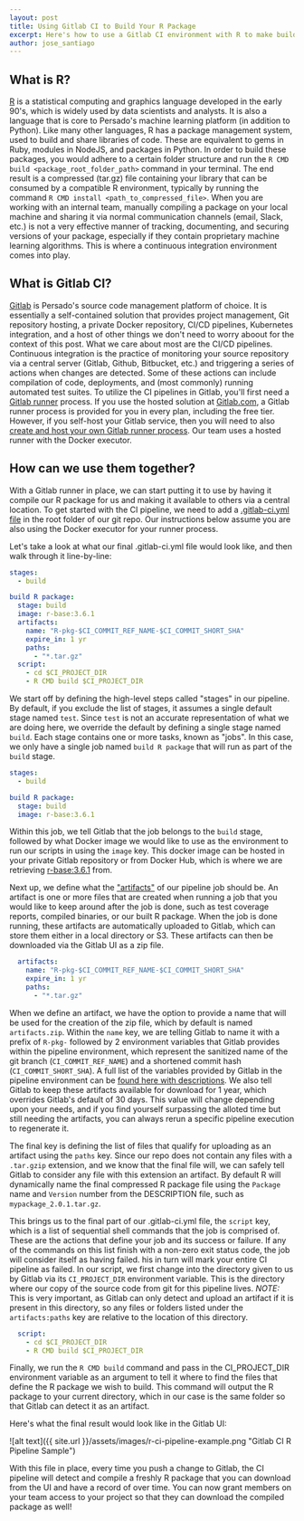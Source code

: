 ```yaml
---
layout: post
title: Using Gitlab CI to Build Your R Package
excerpt: Here's how to use a Gitlab CI environment with R to make building, hosting, and sharing packages with your team incredibly simple.
author: jose_santiago
---
```


## What is R?

[R](https://www.r-project.org/) is a statistical computing and graphics language developed in the early 90's, which is widely used by data scientists and analysts. It is also a language that is core to Persado's machine learning platform (in addition to Python). Like many other languages, R has a package management system, used to build and share libraries of code. These are equivalent to gems in Ruby, modules in NodeJS, and packages in Python. In order to build these packages, you would adhere to a certain folder structure and run the `R CMD build <package_root_folder_path>` command in your terminal. The end result is a compressed (tar.gz) file containing your library that can be consumed by a compatible R environment, typically by running the command `R CMD install <path_to_compressed_file>`. When you are working with an internal team, manually compiling a package on your local machine and sharing it via normal communication channels (email, Slack, etc.) is not a very effective manner of tracking, documenting, and securing versions of your package, especially if they contain proprietary machine learning algorithms. This is where a continuous integration environment comes into play.


## What is Gitlab CI?

[Gitlab](https://gitlab.com) is Persado's source code management platform of choice. It is essentially a self-contained solution that provides project management, Git repository hosting, a private Docker repository, CI/CD pipelines, Kubernetes integration, and a host of other things we don't need to worry aboout for the context of this post. What we care about most are the CI/CD pipelines. Continuous integration is the practice of monitoring your source repository via a central server (Gitlab, Github, Bitbucket, etc.) and triggering a series of actions when changes are detected. Some of these actions can include compilation of code, deployments, and (most commonly) running automated test suites. To utilize the CI pipelines in Gitlab, you'll first need a [Gitlab runner](https://docs.gitlab.com/runner/) process. If you use the hosted solution at [Gitlab.com](https://gitlab.com), a Gitlab runner process is provided for you in every plan, including the free tier. However, if you self-host your Gitlab service, then you will need to also [create and host your own Gitlab runner process](https://docs.gitlab.com/runner/#install-gitlab-runner). Our team uses a hosted runner with the Docker executor.

## How can we use them together?

With a Gitlab runner in place, we can start putting it to use by having it compile our R package for us and making it available to others via a central location. To get started with the CI pipeline, we need to add a [.gitlab-ci.yml file](https://docs.gitlab.com/ee/ci/yaml/README.html) in the root folder of our git repo. Our instructions below assume you are also using the Docker executor for your runner process.

Let's take a look at what our final .gitlab-ci.yml file would look like, and then walk through it line-by-line:

```yaml
stages:
  - build

build R package:
  stage: build
  image: r-base:3.6.1
  artifacts:
    name: "R-pkg-$CI_COMMIT_REF_NAME-$CI_COMMIT_SHORT_SHA"
    expire_in: 1 yr
    paths:
      - "*.tar.gz"
  script:
    - cd $CI_PROJECT_DIR
    - R CMD build $CI_PROJECT_DIR
```

We start off by defining the high-level steps called "stages" in our pipeline. By default, if you exclude the list of stages, it assumes a single default stage named `test`. Since `test` is not an accurate representation of what we are doing here, we override the default by defining a single stage named `build`. Each stage contains one or more tasks, known as "jobs". In this case, we only have a single job named `build R package` that will run as part of the `build` stage. 

```yaml
stages:
  - build

build R package:
  stage: build
  image: r-base:3.6.1
```

Within this job, we tell Gitlab that the job belongs to the `build` stage, followed by what Docker image we would like to use as the environment to run our scripts in using the `image` key. This docker image can be hosted in your private Gitlab repository or from Docker Hub, which is where we are retrieving [r-base:3.6.1](https://hub.docker.com/_/r-base) from.

Next up, we define what the ["artifacts"](https://docs.gitlab.com/ee/ci/yaml/README.html#artifacts) of our pipeline job should be. An artifact is one or more files that are created when running a job that you would like to keep around after the job is done, such as test coverage reports, compiled binaries, or our built R package. When the job is done running, these artifacts are automatically uploaded to Gitlab, which can store them either in a local directory or S3. These artifacts can then be downloaded via the Gitlab UI as a zip file. 

```yaml
  artifacts:
    name: "R-pkg-$CI_COMMIT_REF_NAME-$CI_COMMIT_SHORT_SHA"
    expire_in: 1 yr
    paths:
      - "*.tar.gz"
```

When we define an artifact, we have the option to provide a name that will be used for the creation of the zip file, which by default is named `artifacts.zip`. Within the `name` key, we are telling Gitlab to name it with a prefix of `R-pkg-` followed by 2 environment variables that Gitlab provides within the pipeline environment, which represent the sanitized name of the git branch (`CI_COMMIT_REF_NAME`) and a shortened commit hash (`CI_COMMIT_SHORT_SHA`). A full list of the variables provided by Gitlab in the pipeline environment can be [found here with descriptions](https://docs.gitlab.com/ee/ci/variables/predefined_variables.html). We also tell Gitlab to keep these artifacts available for download for 1 year, which overrides Gitlab's default of 30 days. This value will change depending upon your needs, and if you find yourself surpassing the alloted time but still needing the artifacts, you can always rerun a specific pipeline execution to regenerate it. 

The final key is defining the list of files that qualify for uploading as an artifact using the `paths` key. Since our repo does not contain any files with a `.tar.gzip` extension, and we know that the final file will, we can safely tell Gitlab to consider any file with this extension an artifact. By default R will dynamically name the final compressed R package file using the `Package` name and `Version` number from the DESCRIPTION file, such as `mypackage_2.0.1.tar.gz`. 

This brings us to the final part of our .gitlab-ci.yml file, the `script` key, which is a list of sequential shell commands that the job is comprised of. These are the actions that define your job and its success or failure. If any of the commands on this list finish with a non-zero exit status code, the job will consider itself as having failed. his in turn will mark your entire CI pipeline as failed. In our script, we first change into the directory given to us by Gitlab via its `CI_PROJECT_DIR` environment variable. This is the directory where our copy of the source code from git for this pipeline lives. *NOTE:* This is very important, as Gitlab can only detect and upload an artifact if it is present in this directory, so any files or folders listed under the `artifacts:paths` key are relative to the location of this directory. 

```yaml
  script:
    - cd $CI_PROJECT_DIR
    - R CMD build $CI_PROJECT_DIR
```

Finally, we run the `R CMD build` command and pass in the CI_PROJECT_DIR environment variable as an argument to tell it where to find the files that define the R package we wish to build. This command will output the R package to your current directory, which in our case is the same folder so that Gitlab can detect it as an artifact.

Here's what the final result would look like in the Gitlab UI:

![alt text]({{ site.url }}/assets/images/r-ci-pipeline-example.png "Gitlab CI R Pipeline Sample")

With this file in place, every time you push a change to Gitlab, the CI pipeline will detect and compile a freshly R package that you can download from the UI and have a record of over time. You can now grant members on your team access to your project so that they can download the compiled package as well!
